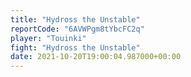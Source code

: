 ```yaml
---
title: "Hydross the Unstable"
reportCode: "6AVWPgm8tYbcFC2q"
player: "Touinki"
fight: "Hydross the Unstable"
date: 2021-10-20T19:00:04.987000+00:00
---
```

